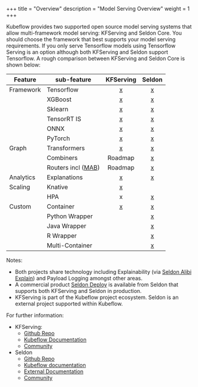 +++
title = "Overview"
description = "Model Serving Overview"
weight = 1
+++

Kubeflow provides two supported open source model serving systems that allow multi-framework model serving: KFServing and Seldon Core. You should choose the framework that best supports your model serving requirements. If you only serve  Tensorflow models using Tensorflow Serving is an option although both KFServing and Seldon support Tensorflow. A rough comparison between KFServing and Seldon Core is shown below:

| Feature        | sub-feature    | KFServing | Seldon |
|----------------|----------------|  :--:     |  :--:  |
| Framework      | Tensorflow     | [x](https://github.com/kubeflow/kfserving/tree/master/docs/samples/tensorflow) | [x](https://docs.seldon.io/projects/seldon-core/en/latest/servers/tensorflow.html)  |
|                | XGBoost        | [x](https://github.com/kubeflow/kfserving/tree/master/docs/samples/xgboost) | [x](https://docs.seldon.io/projects/seldon-core/en/latest/servers/xgboost.html) |
|                | Sklearn        | [x](https://github.com/kubeflow/kfserving/tree/master/docs/samples/sklearn) | [x](https://docs.seldon.io/projects/seldon-core/en/latest/servers/sklearn.html) |
|                | TensorRT IS    | [x](https://github.com/kubeflow/kfserving/tree/master/docs/samples/tensorrt) | [x](https://docs.seldon.io/projects/seldon-core/en/latest/examples/nvidia_mnist.html) |
|                | ONNX           | [x](https://docs.seldon.io/projects/seldon-core/en/latest/examples/onnx_resnet.html) | [x](https://docs.seldon.io/projects/seldon-core/en/latest/examples/onnx_resnet.html) |
|                | PyTorch        | [x](https://github.com/kubeflow/kfserving/tree/master/docs/samples/pytorch) | [x](https://www.kubeflow.org/docs/components/serving/pytorchserving/) |
| Graph          | Transformers   | [x](https://github.com/kubeflow/kfserving/blob/master/docs/samples/transformer/image_transformer/kfserving_sdk_transformer.ipynb) | [x](https://docs.seldon.io/projects/seldon-core/en/latest/examples/transformer_spam_model.html)
|                | Combiners       | Roadmap | [x](https://docs.seldon.io/projects/seldon-core/en/latest/examples/openvino_ensemble.html) |
|                | Routers incl ([MAB](https://en.wikipedia.org/wiki/Multi-armed_bandit))         | Roadmap | [x](https://docs.seldon.io/projects/seldon-core/en/latest/analytics/routers.html) |
| Analytics      | Explanations   | [x](https://github.com/kubeflow/kfserving/tree/master/docs/samples/explanation/alibi) | [x](https://docs.seldon.io/projects/seldon-core/en/latest/analytics/explainers.html) |
| Scaling        | Knative        | [x](https://github.com/kubeflow/kfserving/tree/master/docs/samples/autoscaling) | |
|                | HPA            |  x | [x](https://docs.seldon.io/projects/seldon-core/en/latest/graph/autoscaling.html) |
| Custom         |  Container     | [x](https://github.com/kubeflow/kfserving/tree/master/docs/samples/custom) | [x](https://docs.seldon.io/projects/seldon-core/en/latest/wrappers/README.html) |
|                | Python Wrapper | | [x](https://docs.seldon.io/projects/seldon-core/en/latest/python/index.html) |
|                | Java Wrapper   | | [x](https://docs.seldon.io/projects/seldon-core/en/latest/java/README.html)
|                | R Wrapper      | | [x](https://docs.seldon.io/projects/seldon-core/en/latest/R/README.html) |
|                | Multi-Container | | [x](https://docs.seldon.io/projects/seldon-core/en/latest/graph/inference-graph.html) |

Notes:

   * Both projects share technology including Explainability (via [Seldon Alibi Explain](https://github.com/SeldonIO/alibi)) and Payload Logging amongst other areas.
   * A commercial product [Seldon Deploy](https://www.seldon.io/tech/products/deploy/) is available from Seldon that supports both KFServing and Seldon in production.
   * KFServing is part of the Kubeflow project ecosystem. Seldon is an external project supported within Kubeflow.

For further information:

 * KFServing:
   * [Github Repo](https://github.com/kubeflow/kfserving)
   * [Kubeflow Documentation](https://www.kubeflow.org/docs/components/serving/kfserving/)
   * [Community](https://www.kubeflow.org/docs/about/community/)
 * Seldon
   * [Github Repo](https://github.com/SeldonIO/seldon-core)
   * [Kubeflow documentation](https://www.kubeflow.org/docs/components/serving/seldon/)
   * [External Documentation](https://docs.seldon.io/projects/seldon-core/en/latest/)
   * [Community](https://github.com/SeldonIO/seldon-core#community)

